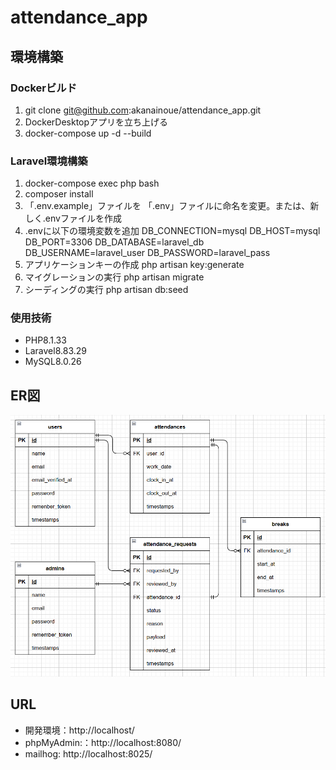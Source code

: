 # attendance_app

## 環境構築
### Dockerビルド
1. git clone git@github.com:akanainoue/attendance_app.git
2. DockerDesktopアプリを立ち上げる
3. docker-compose up -d --build

### Laravel環境構築
1. docker-compose exec php bash
2. composer install
3. 「.env.example」ファイルを 「.env」ファイルに命名を変更。または、新しく.envファイルを作成
4. .envに以下の環境変数を追加
    DB_CONNECTION=mysql
    DB_HOST=mysql
    DB_PORT=3306
    DB_DATABASE=laravel_db
    DB_USERNAME=laravel_user
    DB_PASSWORD=laravel_pass
5. アプリケーションキーの作成
    php artisan key:generate
6. マイグレーションの実行
    php artisan migrate
7. シーディングの実行
    php artisan db:seed
<!-- 8. シンボリックリンク作成
    php artisan storage:link -->
    
### 使用技術
+ PHP8.1.33
+ Laravel8.83.29
+ MySQL8.0.26

## ER図
![alt text](image.png)

## URL
+ 開発環境：http://localhost/
+ phpMyAdmin:：http://localhost:8080/
+ mailhog: http://localhost:8025/
